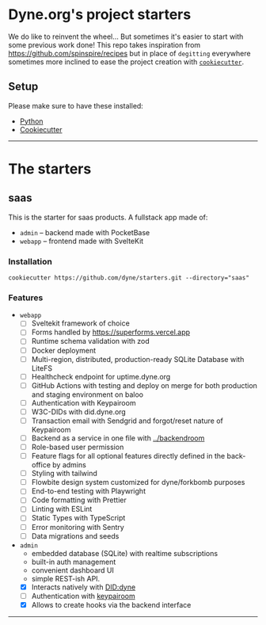 # Dyne.org's project starters

We do like to reinvent the wheel... But sometimes it's easier to start with some previous work done!
This repo takes inspiration from https://github.com/spinspire/recipes but in place of
`degitting` everywhere sometimes more inclined to ease the project creation with
[`cookiecutter`](https://github.com/cookiecutter/cookiecutter).

## Setup

Please make sure to have these installed:

- [Python](https://www.python.org/downloads/)
- [Cookiecutter](https://cookiecutter.readthedocs.io/en/stable/installation.html)

---

# The starters

## saas

This is the starter for saas products. A fullstack app made of:

- `admin` – backend made with PocketBase
- `webapp` – frontend made with SvelteKit

### Installation

```
cookiecutter https://github.com/dyne/starters.git --directory="saas"
```

### Features

- `webapp`
  - [ ] Sveltekit framework of choice
  - [ ] Forms handled by https://superforms.vercel.app
  - [ ] Runtime schema validation with zod
  - [ ] Docker deployment
  - [ ] Multi-region, distributed, production-ready SQLite Database with LiteFS
  - [ ] Healthcheck endpoint for uptime.dyne.org
  - [ ] GitHub Actions with testing and deploy on merge for both production and staging environment on baloo
  - [ ] Authentication with Keypairoom
  - [ ] W3C-DIDs with did.dyne.org
  - [ ] Transaction email with Sendgrid and forgot/reset nature of Keypairoom
  - [ ] Backend as a service in one file with [../backendroom](../backendroom)
  - [ ] Role-based user permission
  - [ ] Feature flags for all optional features directly defined in the back-office by admins
  - [ ] Styling with tailwind
  - [ ] Flowbite design system customized for dyne/forkbomb purposes
  - [ ] End-to-end testing with Playwright
  - [ ] Code formatting with Prettier
  - [ ] Linting with ESLint
  - [ ] Static Types with TypeScript
  - [ ] Error monitoring with Sentry
  - [ ] Data migrations and seeds
- `admin`
  - embedded database (SQLite) with realtime subscriptions
  - built-in auth management
  - convenient dashboard UI
  - simple REST-ish API.
  - [x] Interacts natively with [DID:dyne](https://github.com/dyne/w3c-did)
  - [ ] Authentication with [keypairoom](https://github.com/ledgerproject/keypairoom)
  - [x] Allows to create hooks via the backend interface

---
